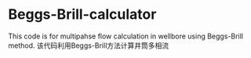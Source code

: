 # Beggs-Brill-calculator
This code is for multipahse flow calculation in wellbore using Beggs-Brill method. 该代码利用Beggs-Brill方法计算井筒多相流
